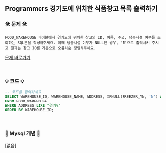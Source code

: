 ## Programmers 경기도에 위치한 식품창고 목록 출력하기

### 🛠️ 문제 🛠️

```
FOOD_WAREHOUSE 테이블에서 경기도에 위치한 창고의 ID, 이름, 주소, 냉동시설 여부를 조회하는 SQL문을 작성해주세요. 이때 냉동시설 여부가 NULL인 경우, 'N'으로 출력시켜 주시고 결과는 창고 ID를 기준으로 오름차순 정렬해주세요.
```

[문제 바로가기](https://school.programmers.co.kr/learn/courses/30/lessons/131114)

<br/>

### 💡 코드 💡

```sql
-- 코드를 입력하세요
SELECT WAREHOUSE_ID, WAREHOUSE_NAME, ADDRESS, IFNULL(FREEZER_YN, 'N') AS FREEZER_YN
FROM FOOD_WAREHOUSE
WHERE ADDRESS LIKE "경기%"
ORDER BY WAREHOUSE_ID;
```

<br/>

### 📙 Mysql 개념 📙

[없음]
